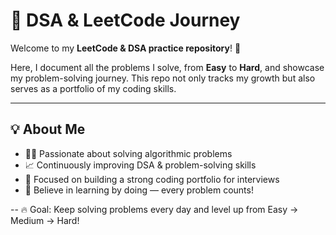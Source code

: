 # 🚀 DSA & LeetCode Journey

Welcome to my **LeetCode & DSA practice repository**! 🎯  

Here, I document all the problems I solve, from **Easy** to **Hard**, and showcase my problem-solving journey. This repo not only tracks my growth but also serves as a portfolio of my coding skills.  

---

## 💡 About Me
- 👩‍💻 Passionate about solving algorithmic problems  
- 📈 Continuously improving DSA & problem-solving skills  
- 🌟 Focused on building a strong coding portfolio for interviews  
- 💪 Believe in learning by doing — every problem counts!

--
🔥 Goal: Keep solving problems every day and level up from Easy → Medium → Hard!
